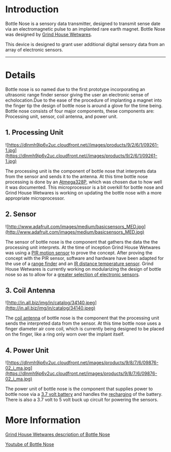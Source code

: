 # Introduction #

Bottle Nose is a sensory data transmitter, designed to transmit sense date via an electromagnetic pulse to an implanted rare earth magnet. Bottle Nose was designed by [Grind House Wetwares](http://www.grindhousewetware.com/home).

This device is designed to grant user additional digital sensory data from an array of electronic sensors.


---


# Details #
Bottle nose is so named due to the first prototype incorporating an ultrasonic range finder sensor giving the user an electronic sense of echolocation.Due to the ease of the procedure of implanting a magnet into the finger tip the design of bottle nose is around a glove for the time being. Bottle nose consists of four major components, these components are: Processing unit, sensor, coil antenna, and power unit.

## **1. Processing Unit** ##
![https://dlnmh9ip6v2uc.cloudfront.net//images/products/9/2/6/1/09261-1.jpg](https://dlnmh9ip6v2uc.cloudfront.net//images/products/9/2/6/1/09261-1.jpg)

The processing unit is the component of bottle nose that interprets  data from the sensor and sends it to the antenna. At this time bottle nose processing is done by an [Atmega328P](https://www.sparkfun.com/products/9061?), which was chosen due to how well it was documented. This microprocessor is a bit overkill for bottle nose and Grind House Wetwares is working on updating the bottle nose with a more appropriate microprocessor.

## **2. Sensor** ##
![http://www.adafruit.com/images/medium/basicsensors_MED.jpg](http://www.adafruit.com/images/medium/basicsensors_MED.jpg)

The sensor of bottle nose is the component that gathers the data the the processing unit interprets. At the time of inception Grind House Wetwares was using a [PIR motion sensor](https://www.sparkfun.com/products/8630?) to prove the concept. After proving the concept with the PIR sensor, software and hardware have been adapted for the use of a [range finder](https://www.sparkfun.com/products/8501?) and an [IR distance temperature sensor](https://www.sparkfun.com/products/10740). Grind House Wetwares is currently working on modularizing the design of bottle nose so as to allow for a  [greater selection of electronic sensors](https://www.sparkfun.com/products/9383).

## **3. Coil Antenna** ##
![http://in.all.biz/img/in/catalog/34140.jpeg](http://in.all.biz/img/in/catalog/34140.jpeg)

The [coil antenna](http://en.wikipedia.org/wiki/Coil) of bottle nose is the component that the processing unit sends the interpreted data from the sensor. At this time bottle nose uses a finger diameter air core coil, which is currently being designed to be placed on the finger, like a ring only worn over the implant itself.

## **4. Power Unit** ##
![https://dlnmh9ip6v2uc.cloudfront.net/images/products/9/8/7/6/09876-02_i_ma.jpg](https://dlnmh9ip6v2uc.cloudfront.net/images/products/9/8/7/6/09876-02_i_ma.jpg)

The power unit of bottle nose is the component that supplies power to bottle nose via a [3.7 volt battery](https://www.sparkfun.com/products/9876?) and handles the [recharging](https://www.sparkfun.com/products/9876?) of the battery. There is also a 3.7 volt to 5 volt buck up circuit for powering the sensors.

# **More Information** #

[Grind House Wetwares description of Bottle Nose](http://www.grindhousewetware.com/projects-1/bottlenose-v0-1)

[Youtube of Bottle Nose](http://www.youtube.com/watch?feature=player_embedded&v=voGVwniAL7Y)
